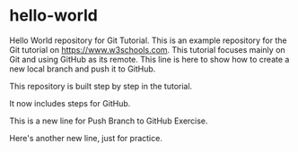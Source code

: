  # hello-world
 Hello World repository for Git Tutorial.
 This is an example repository for the Git tutorial on https://www.w3schools.com.
 This tutorial focuses mainly on Git and using GitHub as its remote. 
 This line is here to show how to create a new local branch and push it to GitHub.
 
 This repository is built step by step in the tutorial.
 
 It now includes steps for GitHub.
 
 This is a new line for Push Branch to GitHub Exercise.

 Here's another new line, just for practice.
 
